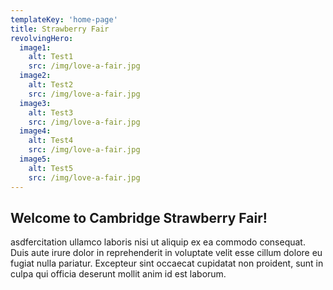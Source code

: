 ```yaml
---
templateKey: 'home-page'
title: Strawberry Fair
revolvingHero:
  image1:
    alt: Test1
    src: /img/love-a-fair.jpg
  image2:
    alt: Test2
    src: /img/love-a-fair.jpg
  image3:
    alt: Test3
    src: /img/love-a-fair.jpg
  image4:
    alt: Test4
    src: /img/love-a-fair.jpg
  image5:
    alt: Test5
    src: /img/love-a-fair.jpg
---
```

## Welcome to Cambridge Strawberry Fair!

asdfercitation ullamco laboris nisi ut aliquip ex ea commodo consequat. 
Duis aute irure dolor in reprehenderit in voluptate velit esse cillum dolore 
eu fugiat nulla pariatur. Excepteur sint occaecat cupidatat non proident, 
sunt in culpa qui officia deserunt mollit anim id est laborum.
